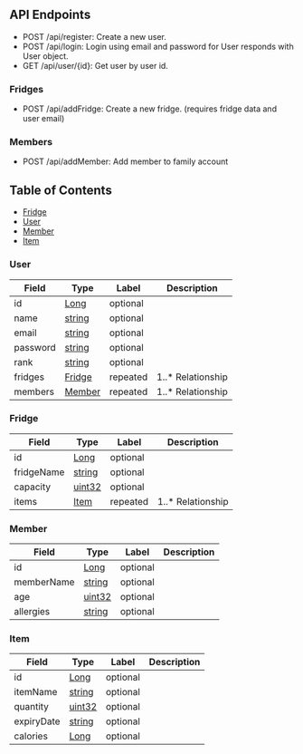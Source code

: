 ## API Endpoints

- POST /api/register: Create a new user.
- POST /api/login: Login using email and password for User responds with User object.
- GET /api/user/{id}: Get user by user id.
  
### Fridges

- POST /api/addFridge: Create a new fridge. (requires fridge data and user email)

### Members

- POST /api/addMember: Add member to family account

## Table of Contents

- [Fridge](#Fridge)
- [User](#User)
- [Member](#Member)
- [Item](#Item)

  
### User
| Field | Type | Label | Description |
| ----- | ---- | ----- | ----------- |
|  id  | [Long](#string) | optional |  |
|  name  | [string](#string) | optional |  |
|  email  | [string](#string) | optional |  |
|  password  | [string](#string) | optional |  |
|  rank  | [string](#string) | optional |  |
|  fridges  | [Fridge](#Fridge) | repeated |  1..* Relationship |
|  members  | [Member](#Fridge) | repeated |  1..* Relationship|


### Fridge
| Field | Type | Label | Description |
| ----- | ---- | ----- | ----------- |
|  id  | [Long](#string) | optional |  |
|  fridgeName  | [string](#string) | optional |  |
|  capacity  | [uint32](#int) | optional |  |
|  items  | [Item](#Item) | repeated |  1..* Relationship |



### Member
| Field | Type | Label | Description |
| ----- | ---- | ----- | ----------- |
|  id  | [Long](#string) | optional |  |
|  memberName  | [string](#string) | optional |  |
|  age  | [uint32](#Int) | optional |  |
|  allergies  | [string](#string) | optional |  |


### Item
| Field | Type | Label | Description |
| ----- | ---- | ----- | ----------- |
|  id  | [Long](#Long) | optional |  |
|  itemName  | [string](#string) | optional |  |
|  quantity  | [uint32](#int) | optional |  |
|  expiryDate  | [string](#string) | optional |  |
|  calories  | [Long](#Long) | optional |  |
